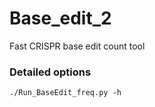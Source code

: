 # Base_edit_2
Fast CRISPR base edit count tool


### Detailed options
    ./Run_BaseEdit_freq.py -h
